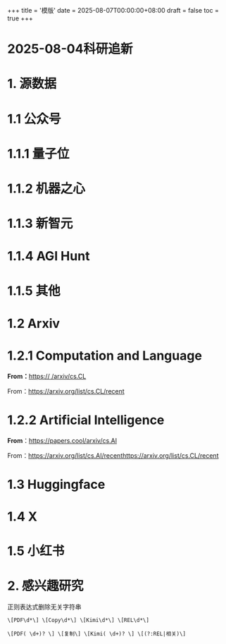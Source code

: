 +++
title = '模版'
date = 2025-08-07T00:00:00+08:00
draft = false
toc = true
+++

# 2025-08-04科研追新

# 1. 源数据

# 1.1 公众号

# 1.1.1 量子位

# 1.1.2 机器之心

# 1.1.3 新智元

# 1.1.4 AGI Hunt

# 1.1.5 其他

# 1.2 Arxiv

# 1.2.1 Computation and Language

**From：**[https:// /arxiv/cs.CL](https://papers.cool/arxiv/cs.CL)

From：https://arxiv.org/list/cs.CL/recent

# 1.2.2 Artificial Intelligence

**From**：https://papers.cool/arxiv/cs.AI

From：https://arxiv.org/list/cs.AI/recenthttps://arxiv.org/list/cs.CL/recent

# 1.3 Huggingface

# 1.4 X

# 1.5 小红书

# 2. 感兴趣研究

正则表达式删除无关字符串

```
\[PDF\d*\] \[Copy\d*\] \[Kimi\d*\] \[REL\d*\]

\[PDF( \d+)? \] \[复制\] \[Kimi( \d+)? \] \[(?:REL|相关)\]
```
